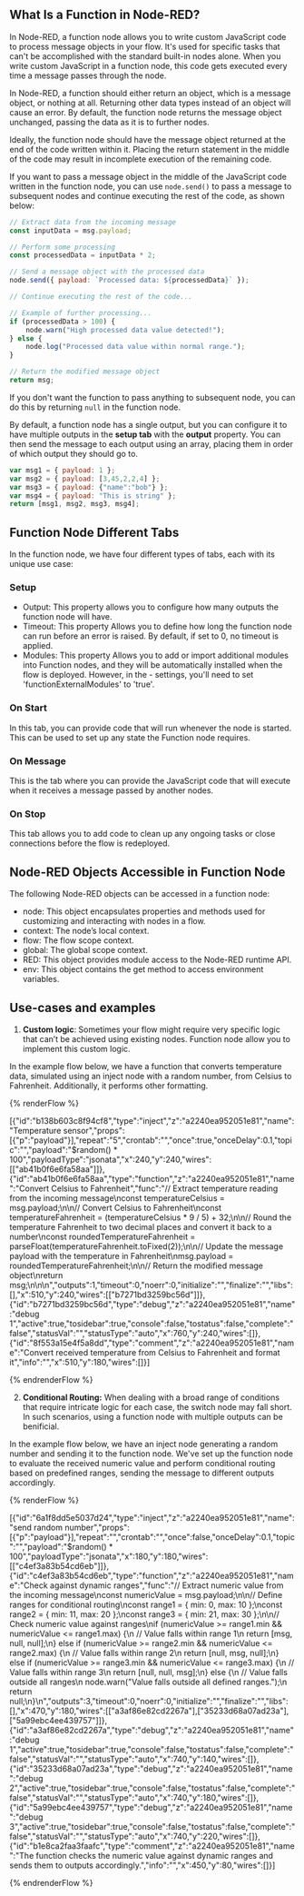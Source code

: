 ## What Is a Function in Node-RED?

In Node-RED, a function node allows you to write custom JavaScript code to process message objects in your flow. It's used for specific tasks that can't be accomplished with the standard built-in nodes alone. When you write custom JavaScript in a function node, this code gets executed every time a message passes through the node.

In Node-RED, a function should either return an object, which is a message object, or nothing at all. Returning other data types instead of an object will cause an error. By default, the function node returns the message object unchanged, passing the data as it is to further nodes.

Ideally, the function node should have the message object returned at the end of the code written within it. Placing the return statement in the middle of the code may result in incomplete execution of the remaining code.

If you want to pass a message object in the middle of the JavaScript code written in the function node, you can use `node.send()` to pass a message to subsequent nodes and continue executing the rest of the code, as shown below:

```javascript
// Extract data from the incoming message
const inputData = msg.payload;

// Perform some processing
const processedData = inputData * 2;

// Send a message object with the processed data
node.send({ payload: `Processed data: ${processedData}` });

// Continue executing the rest of the code...

// Example of further processing...
if (processedData > 100) {
    node.warn("High processed data value detected!");
} else {
    node.log("Processed data value within normal range.");
}

// Return the modified message object
return msg;

```

If you don't want the function to pass anything to subsequent node, you can do this by returning `null` in the function node.

By default, a function node has a single output, but you can configure it to have multiple outputs in the **setup tab** with the **output** property. You can then send the message to each output using an array, placing them in order of which output they should go to.

```javascript
var msg1 = { payload: 1 };
var msg2 = { payload: [3,45,2,2,4] };
var msg3 = { payload: {"name":"bob"} };
var msg4 = { payload: "This is string" };
return [msg1, msg2, msg3, msg4];
```

## Function Node Different Tabs
In the function node, we have four different types of tabs, each with its unique use case:

### Setup

- Output: This property allows you to configure how many outputs the function node will have.
- Timeout: This property Allows you to define how long the function node can run before an error is raised. By default, if set to 0, no timeout is applied.
- Modules: This property Allows you to add or import additional modules into Function nodes, and they will be automatically installed when the flow is deployed. However, in the - settings, you'll need to set 'functionExternalModules' to 'true'.

### On Start

In this tab, you can provide code that will run whenever the node is started. This can be used to set up any state the Function node requires.

### On Message

This is the tab where you can provide the JavaScript code that will execute when it receives a message passed by another nodes.

### On Stop

This tab allows you to add code to clean up any ongoing tasks or close connections before the flow is redeployed.

## Node-RED Objects Accessible in Function Node

The following Node-RED objects can be accessed in a function node:

- node: This object encapsulates properties and methods used for customizing and interacting with nodes in a flow.
- context: The node’s local context.
- flow: The flow scope context.
- global: The global scope context.
- RED: This object provides module access to the Node-RED runtime API.
- env: This object contains the get method to access environment variables.

## Use-cases and examples

1. **Custom logic**: Sometimes your flow might require very specific logic that can’t be achieved using existing nodes. Function node allow you to implement this custom logic.

In the example flow below, we have a function that converts temperature data, simulated using an inject node with a random number, from Celsius to Fahrenheit. Additionally, it performs other formatting.

{% renderFlow %}

[{"id":"b138b603c8f94cf8","type":"inject","z":"a2240ea952051e81","name":"Temperature sensor","props":[{"p":"payload"}],"repeat":"5","crontab":"","once":true,"onceDelay":0.1,"topic":"","payload":"$random() * 100","payloadType":"jsonata","x":240,"y":240,"wires":[["ab41b0f6e6fa58aa"]]},{"id":"ab41b0f6e6fa58aa","type":"function","z":"a2240ea952051e81","name":"Convert Celsius to Fahrenheit","func":"// Extract temperature reading from the incoming message\nconst temperatureCelsius = msg.payload;\n\n// Convert Celsius to Fahrenheit\nconst temperatureFahrenheit = (temperatureCelsius * 9 / 5) + 32;\n\n// Round the temperature Fahrenheit to two decimal places and convert it back to a number\nconst roundedTemperatureFahrenheit = parseFloat(temperatureFahrenheit.toFixed(2));\n\n// Update the message payload with the temperature in Fahrenheit\nmsg.payload = roundedTemperatureFahrenheit;\n\n// Return the modified message object\nreturn msg;\n\n\n","outputs":1,"timeout":0,"noerr":0,"initialize":"","finalize":"","libs":[],"x":510,"y":240,"wires":[["b7271bd3259bc56d"]]},{"id":"b7271bd3259bc56d","type":"debug","z":"a2240ea952051e81","name":"debug 1","active":true,"tosidebar":true,"console":false,"tostatus":false,"complete":"false","statusVal":"","statusType":"auto","x":760,"y":240,"wires":[]},{"id":"8f553a15e4f5a8dd","type":"comment","z":"a2240ea952051e81","name":"Convert received temperature from Celsius to Fahrenheit and format it","info":"","x":510,"y":180,"wires":[]}]

{% endrenderFlow %}

2. **Conditional Routing:** When dealing with a broad range of conditions that require intricate logic for each case, the switch node may fall short. In such scenarios, using a function node with multiple outputs can be benificial.

In the example flow below, we have an inject node generating a random number and sending it to the function node. We've set up the function node to evaluate the received numeric value and perform conditional routing based on predefined ranges, sending the message to different outputs accordingly.

{% renderFlow %}

[{"id":"6a1f8dd5e5037d24","type":"inject","z":"a2240ea952051e81","name":"send random number","props":[{"p":"payload"}],"repeat":"","crontab":"","once":false,"onceDelay":0.1,"topic":"","payload":"$random() * 100","payloadType":"jsonata","x":180,"y":180,"wires":[["c4ef3a83b54cd6eb"]]},{"id":"c4ef3a83b54cd6eb","type":"function","z":"a2240ea952051e81","name":"Check against dynamic ranges","func":"// Extract numeric value from the incoming message\nconst numericValue = msg.payload;\n\n// Define ranges for conditional routing\nconst range1 = { min: 0, max: 10 };\nconst range2 = { min: 11, max: 20 };\nconst range3 = { min: 21, max: 30 };\n\n// Check numeric value against ranges\nif (numericValue >= range1.min && numericValue <= range1.max) {\n    // Value falls within range 1\n    return [msg, null, null];\n} else if (numericValue >= range2.min && numericValue <= range2.max) {\n    // Value falls within range 2\n    return [null, msg, null];\n} else if (numericValue >= range3.min && numericValue <= range3.max) {\n    // Value falls within range 3\n    return [null, null, msg];\n} else {\n    // Value falls outside all ranges\n    node.warn(\"Value falls outside all defined ranges.\");\n    return null;\n}\n","outputs":3,"timeout":0,"noerr":0,"initialize":"","finalize":"","libs":[],"x":470,"y":180,"wires":[["a3af86e82cd2267a"],["35233d68a07ad23a"],["5a99ebc4ee439757"]]},{"id":"a3af86e82cd2267a","type":"debug","z":"a2240ea952051e81","name":"debug 1","active":true,"tosidebar":true,"console":false,"tostatus":false,"complete":"false","statusVal":"","statusType":"auto","x":740,"y":140,"wires":[]},{"id":"35233d68a07ad23a","type":"debug","z":"a2240ea952051e81","name":"debug 2","active":true,"tosidebar":true,"console":false,"tostatus":false,"complete":"false","statusVal":"","statusType":"auto","x":740,"y":180,"wires":[]},{"id":"5a99ebc4ee439757","type":"debug","z":"a2240ea952051e81","name":"debug 3","active":true,"tosidebar":true,"console":false,"tostatus":false,"complete":"false","statusVal":"","statusType":"auto","x":740,"y":220,"wires":[]},{"id":"b1e8ca2faa3faafc","type":"comment","z":"a2240ea952051e81","name":"The function checks the numeric value against dynamic ranges and sends them to outputs accordingly.","info":"","x":450,"y":80,"wires":[]}]

{% endrenderFlow %}
